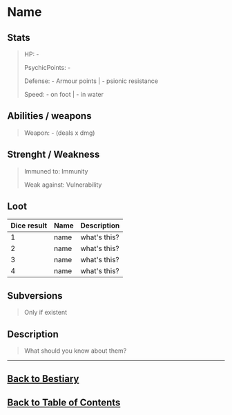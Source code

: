 #   Name

##  Stats

>   HP:  -
>
>   PsychicPoints: -
>
>   Defense:    - Armour points | - psionic resistance
>
>   Speed:  - on foot | - in water

##  Abilities / weapons

>   Weapon:         - (deals x dmg)

##  Strenght / Weakness

>   Immuned to: Immunity
>
>   Weak against: Vulnerability

##  Loot
|Dice result   |Name   |Description|
|---|---|---|
|1   |name   |what's this?   |
|2   |name   |what's this?   |
|3   |name   |what's this?   |
|4   |name   |what's this?   |

##  Subversions <!--to avoid cluttering the ToC, here's the link to subversions-->

>   Only if existent

##  Description

>   What should you know about them?

---
<!---->
##  [Back to Bestiary](Bestiary.md)
##  [Back to Table of Contents](../TableOfContents.md)
